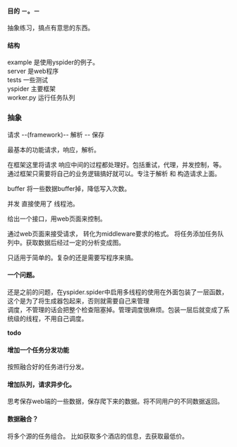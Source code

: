 #### 目的 －。－    

抽象练习，搞点有意思的东西。


#### 结构    

example 是使用yspider的例子。    
server 是web程序    
tests 一些测试   
yspider 主要框架    
worker.py 运行任务队列    




### 抽象   

请求 --(framework)-- 解析 -- 保存    


最基本的功能请求，响应，解析。   

在框架这里将请求 响应中间的过程都处理好。包括重试，代理，并发控制，等。    
通过框架只需要将自己的业务逻辑搞好就可以。专注于解析 和 构造请求上面。    


buffer 将一些数据buffer掉，降低写入次数。   

并发 直接使用了 线程池。



给出一个接口，用web页面来控制。   


通过web页面来接受请求， 转化为middleware要求的格式。 将任务添加任务队列中。获取数据后经过一定的分析变成图。   

只适用于简单的。复杂的还是需要写程序来搞。
     
#### 一个问题。    

还是之前的问题，在yspider.spider中启用多线程的使用在外面包装了一层函数，这个是为了将生成器包起来，否则就需要自己来管理   
调度，不管理的话会把整个检查阻塞掉。管理调度很麻烦。包装一层后就变成了系统级的线程，不用自己调度。




**todo**     

  
#### 增加一个任务分发功能    

按照融合好的任务进行分发。   
  

#### 增加队列，请求异步化。   

思考保存web端的一些数据，保存爬下来的数据。将不同用户的不同数据返回。
   
 
#### 数据融合？    

将多个源的任务组合。 比如获取多个酒店的信息，去获取最低价。










    



